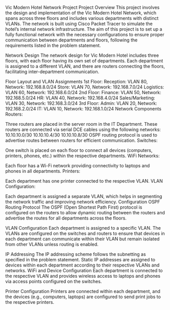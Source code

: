 Vic Modern Hotel Network Project
Project Overview
This project involves the design and implementation of the Vic Modern Hotel Network, which spans across three floors and includes various departments with distinct VLANs. The network is built using Cisco Packet Tracer to simulate the hotel’s internal network infrastructure. The aim of this project is to set up a fully functional network with the necessary configurations to ensure proper communication between departments and floors, following the requirements listed in the problem statement.

Network Design
The network design for Vic Modern Hotel includes three floors, with each floor having its own set of departments. Each department is assigned to a different VLAN, and there are routers connecting the floors, facilitating inter-department communication.

Floor Layout and VLAN Assignments
1st Floor:
Reception: VLAN 80, Network: 192.168.8.0/24
Store: VLAN 70, Network: 192.168.7.0/24
Logistics: VLAN 60, Network: 192.168.6.0/24
2nd Floor:
Finance: VLAN 50, Network: 192.168.5.0/24
HR: VLAN 40, Network: 192.168.4.0/24
Sales/Marketing: VLAN 30, Network: 192.168.3.0/24
3rd Floor:
Admin: VLAN 20, Network: 192.168.2.0/24
IT: VLAN 10, Network: 192.168.1.0/24
Network Components
Routers:

Three routers are placed in the server room in the IT Department. These routers are connected via serial DCE cables using the following networks:
10.10.10.0/30
10.10.10.4/30
10.10.10.8/30
OSPF routing protocol is used to advertise routes between routers for efficient communication.
Switches:

One switch is placed on each floor to connect all devices (computers, printers, phones, etc.) within the respective departments.
WiFi Networks:

Each floor has a Wi-Fi network providing connectivity to laptops and phones in all departments.
Printers:

Each department has one printer connected to the respective VLAN.
VLAN Configuration:

Each department is assigned a separate VLAN, which helps in segmenting the network traffic and improving network efficiency.
Configuration
OSPF Routing Protocol
The OSPF (Open Shortest Path First) protocol is configured on the routers to allow dynamic routing between the routers and advertise the routes for all departments across the floors.

VLAN Configuration
Each department is assigned to a specific VLAN. The VLANs are configured on the switches and routers to ensure that devices in each department can communicate within their VLAN but remain isolated from other VLANs unless routing is enabled.

IP Addressing
The IP addressing scheme follows the subnetting as specified in the problem statement. Static IP addresses are assigned to devices within each department according to their respective VLANs and networks.
WiFi and Device Configuration
Each department is connected to the respective VLAN and provides wireless access to laptops and phones via access points configured on the switches.

Printer Configuration
Printers are connected within each department, and the devices (e.g., computers, laptops) are configured to send print jobs to the respective printers.

